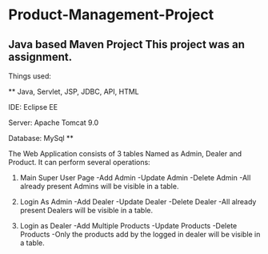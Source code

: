# Product-Management-Project
## Java based Maven Project This project was an assignment.

Things used: 

** Java, Servlet, JSP, JDBC, API, HTML 

IDE: Eclipse EE

Server: Apache Tomcat 9.0

Database: MySql **

The Web Application consists of 3 tables Named as Admin, Dealer and Product.
It can perform several operations: 

1. Main Super User Page
  -Add Admin
  -Update Admin
  -Delete Admin
  -All already present Admins will be visible in a table.
  
2. Login As Admin
  -Add Dealer
  -Update Dealer
  -Delete Dealer
  -All already present Dealers will be visible in a table.
  
3. Login as Dealer
  -Add Multiple Products
  -Update Products
  -Delete Products
  -Only the products add by the logged in dealer will be visible in a table.  
